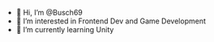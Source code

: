 - 👋 Hi, I’m @Busch69
- 👀 I’m interested in Frontend Dev and Game Development
- 🌱 I’m currently learning Unity

<!---
Busch69/Busch69 is a ✨ special ✨ repository because its `README.md` (this file) appears on your GitHub profile.
You can click the Preview link to take a look at your changes.
--->
